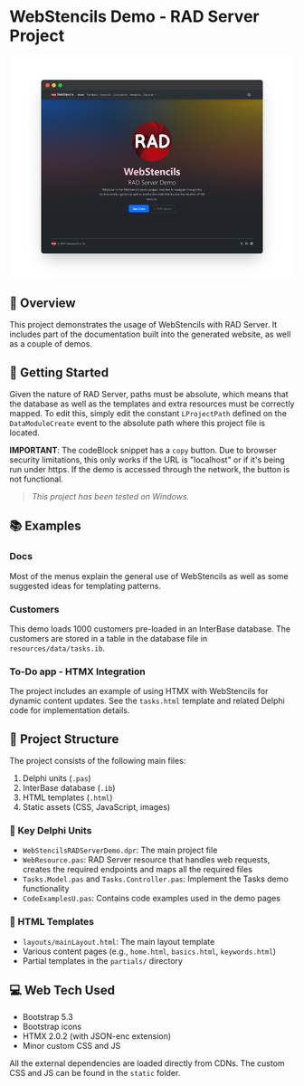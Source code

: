 ﻿# WebStencils Demo - RAD Server Project

![WebStencils RAD Server screenshot](../.github/images/WebStencils-RADServer.png)

## 🌟 Overview 
This project demonstrates the usage of WebStencils with RAD Server. It includes part of the documentation built into the generated website, as well as a couple of demos. 

## 🚦 Getting Started
Given the nature of RAD Server, paths must be absolute, which means that the database as well as the templates and extra resources must be correctly mapped. To edit this, simply edit the constant `LProjectPath`  defined on the `DataModuleCreate` event to the absolute path where this project file is located.  

**IMPORTANT**: The codeBlock snippet has a `copy` button. Due to browser security limitations, this only works if the URL is "localhost" or if it's being run under https. If the demo is accessed through the network, the button is not functional. 
> _This project has been tested on Windows._

## 📚 Examples 
### Docs 
Most of the menus explain the general use of WebStencils as well as some suggested ideas for templating patterns. 

### Customers
This demo loads 1000 customers pre-loaded in an InterBase database. The customers are stored in a table in the database file in `resources/data/tasks.ib`.

### To-Do app - HTMX Integration
The project includes an example of using HTMX with WebStencils for dynamic content updates. See the `tasks.html` template and related Delphi code for implementation details.

## 📁 Project Structure 
The project consists of the following main files:
1. Delphi units (`.pas`)
2. InterBase database (`.ib`)
3. HTML templates (`.html`)
4. Static assets (CSS, JavaScript, images)

### 🔑 Key Delphi Units
- `WebStencilsRADServerDemo.dpr`: The main project file
- `WebResource.pas`: RAD Server resource that handles web requests, creates the required endpoints and maps all the required files
- `Tasks.Model.pas` and `Tasks.Controller.pas`: Implement the Tasks demo functionality
- `CodeExamplesU.pas`: Contains code examples used in the demo pages

### 📄 HTML Templates
- `layouts/mainLayout.html`: The main layout template
- Various content pages (e.g., `home.html`, `basics.html`, `keywords.html`)
- Partial templates in the `partials/` directory

## 💻 Web Tech Used
- Bootstrap 5.3
- Bootstrap icons
- HTMX 2.0.2 (with JSON-enc extension)
- Minor custom CSS and JS 

All the external dependencies are loaded directly from CDNs. The custom CSS and JS can be found in the `static` folder. 
